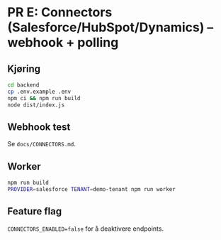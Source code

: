 # PR E: Connectors (Salesforce/HubSpot/Dynamics) – webhook + polling

## Kjøring
```bash
cd backend
cp .env.example .env
npm ci && npm run build
node dist/index.js
```

## Webhook test
Se `docs/CONNECTORS.md`.

## Worker
```bash
npm run build
PROVIDER=salesforce TENANT=demo-tenant npm run worker
```

## Feature flag
`CONNECTORS_ENABLED=false` for å deaktivere endpoints.
